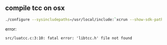 ## compile tcc on osx

```bash
./configure --sysincludepaths=/usr/local/include:`xcrun --show-sdk-path`/usr/include
```

error:
```
src/luatcc.c:3:10: fatal error: 'libtcc.h' file not found
```
